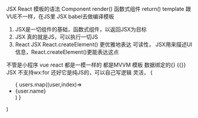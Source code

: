 JSX React 模板的语法
Component render()
函数式组件 return()
template 跟VUE不一样，在JS里 JSX babel去做编译模板

1. JSX是一切组件的基础，函数式组件，以返回JSX为目标
2. JSX 真的就是JS，可以执行一切JS
3. React JSX React.createElement() 更优雅地表达
可读性，
JSX用来描述UI信息，React.createElement()更能表达这点

不管是小程序 vue react 都是一模一样的 都是MVVM
模板 数据绑定的{} {{}}
JSX 不支持wx:for 还好它是纯JS的，可以自己写逻辑 灵活，
(
  <ul>
    {
      users.map((user,index)=>
        <li key = {index}>{user.name}</li>
      )
    }
  </ul>
)